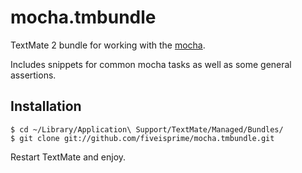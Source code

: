 mocha.tmbundle
==============

TextMate 2 bundle for working with the
[mocha](http://mochajs.org/).

Includes snippets for common mocha tasks as well as some general assertions.

## Installation

    $ cd ~/Library/Application\ Support/TextMate/Managed/Bundles/
    $ git clone git://github.com/fiveisprime/mocha.tmbundle.git

Restart TextMate and enjoy.

